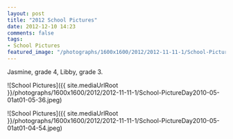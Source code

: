 ```yaml
---
layout: post
title: "2012 School Pictures"
date: 2012-12-10 14:23
comments: false
tags: 
- School Pictures
featured_image: "/photographs/1600x1600/2012/2012-11-11-1/School-PictureDay2010-05-01at01-05-36.jpeg"
---
```

Jasmine, grade 4, Libby, grade 3.

![School Pictures]({{ site.mediaUrlRoot }}/photographs/1600x1600/2012/2012-11-11-1/School-PictureDay2010-05-01at01-05-36.jpeg)


![School Pictures]({{ site.mediaUrlRoot }}/photographs/1600x1600/2012/2012-11-11-1/School-PictureDay2010-05-01at01-04-54.jpeg)

